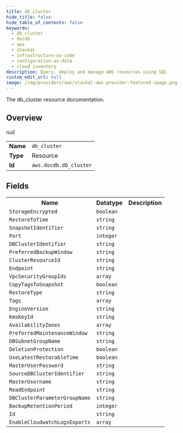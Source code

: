 ```yaml
---
title: db_cluster
hide_title: false
hide_table_of_contents: false
keywords:
  - db_cluster
  - docdb
  - aws
  - stackql
  - infrastructure-as-code
  - configuration-as-data
  - cloud inventory
description: Query, deploy and manage AWS resources using SQL
custom_edit_url: null
image: /img/providers/aws/stackql-aws-provider-featured-image.png
---
```

The db_cluster resource documentation.

## Overview
<table><tbody>
<tr><td><b>Name</b></td><td><code>db_cluster</code></td></tr>
<tr><td><b>Type</b></td><td>Resource</td></tr>
null
<tr><td><b>Id</b></td><td><code>aws.docdb.db_cluster</code></td></tr>
</tbody></table>

## Fields
<table><tbody>
<tr><th>Name</th><th>Datatype</th><th>Description</th></tr>
<tr><td><code>StorageEncrypted</code></td><td><code>boolean</code></td><td></td></tr><tr><td><code>RestoreToTime</code></td><td><code>string</code></td><td></td></tr><tr><td><code>SnapshotIdentifier</code></td><td><code>string</code></td><td></td></tr><tr><td><code>Port</code></td><td><code>integer</code></td><td></td></tr><tr><td><code>DBClusterIdentifier</code></td><td><code>string</code></td><td></td></tr><tr><td><code>PreferredBackupWindow</code></td><td><code>string</code></td><td></td></tr><tr><td><code>ClusterResourceId</code></td><td><code>string</code></td><td></td></tr><tr><td><code>Endpoint</code></td><td><code>string</code></td><td></td></tr><tr><td><code>VpcSecurityGroupIds</code></td><td><code>array</code></td><td></td></tr><tr><td><code>CopyTagsToSnapshot</code></td><td><code>boolean</code></td><td></td></tr><tr><td><code>RestoreType</code></td><td><code>string</code></td><td></td></tr><tr><td><code>Tags</code></td><td><code>array</code></td><td></td></tr><tr><td><code>EngineVersion</code></td><td><code>string</code></td><td></td></tr><tr><td><code>KmsKeyId</code></td><td><code>string</code></td><td></td></tr><tr><td><code>AvailabilityZones</code></td><td><code>array</code></td><td></td></tr><tr><td><code>PreferredMaintenanceWindow</code></td><td><code>string</code></td><td></td></tr><tr><td><code>DBSubnetGroupName</code></td><td><code>string</code></td><td></td></tr><tr><td><code>DeletionProtection</code></td><td><code>boolean</code></td><td></td></tr><tr><td><code>UseLatestRestorableTime</code></td><td><code>boolean</code></td><td></td></tr><tr><td><code>MasterUserPassword</code></td><td><code>string</code></td><td></td></tr><tr><td><code>SourceDBClusterIdentifier</code></td><td><code>string</code></td><td></td></tr><tr><td><code>MasterUsername</code></td><td><code>string</code></td><td></td></tr><tr><td><code>ReadEndpoint</code></td><td><code>string</code></td><td></td></tr><tr><td><code>DBClusterParameterGroupName</code></td><td><code>string</code></td><td></td></tr><tr><td><code>BackupRetentionPeriod</code></td><td><code>integer</code></td><td></td></tr><tr><td><code>Id</code></td><td><code>string</code></td><td></td></tr><tr><td><code>EnableCloudwatchLogsExports</code></td><td><code>array</code></td><td></td></tr>
</tbody></table>